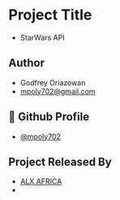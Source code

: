 
# Project Title
- StarWars API


## Author

- Godfrey Oriazowan 
- mpoly702@gmail.com


## 🔗 Github Profile
- [@mpoly702](https://github.com/mpoly702)


## Project Released By

- [ALX AFRICA](https://www.alxafrica.com/)
- 

